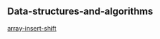 ## Data-structures-and-algorithms
[array-insert-shift](./insert/inser.py)
[](./reverse-array/datastructures-and-algorithms.py)


